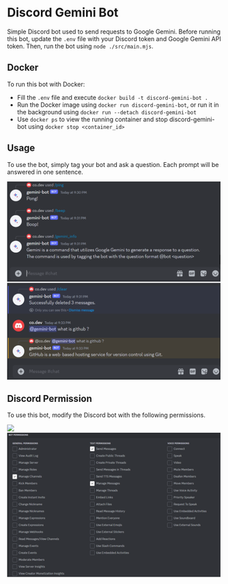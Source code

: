 # Discord Gemini Bot

Simple Discord bot used to send requests to Google Gemini. Before running this bot, update the `.env` file with your Discord token and Google Gemini API token. Then, run the bot using `node ./src/main.mjs`.

## Docker
To run this bot with Docker:
- Fill the `.env` file and execute `docker build -t discord-gemini-bot .`
- Run the Docker image using `docker run discord-gemini-bot`, or run it in the background using `docker run --detach discord-gemini-bot`
- Use `docker ps` to view the running container and stop discord-gemini-bot using `docker stop <container_id>`

## Usage
To use the bot, simply tag your bot and ask a question. Each prompt will be answered in one sentence.

<img src="./assets/gemini-slash-commands.png" width="500">
<img src="./assets/gemini-prompt.png" width="500">

## Discord Permission
To use this bot, modify the Discord bot with the following permissions.

<img src="./assets/dc-scopes.png.png" width="500">
<img src="./assets/dc-permission.png" width="500">

